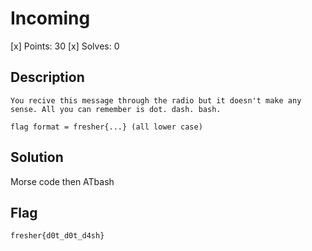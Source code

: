 # Incoming
[x] Points: 30
[x] Solves: 0

## Description
```
You recive this message through the radio but it doesn't make any sense. All you can remember is dot. dash. bash.

flag format = fresher{...} (all lower case)
```

## Solution	

Morse code then ATbash


## Flag
```fresher{d0t_d0t_d4sh}```
